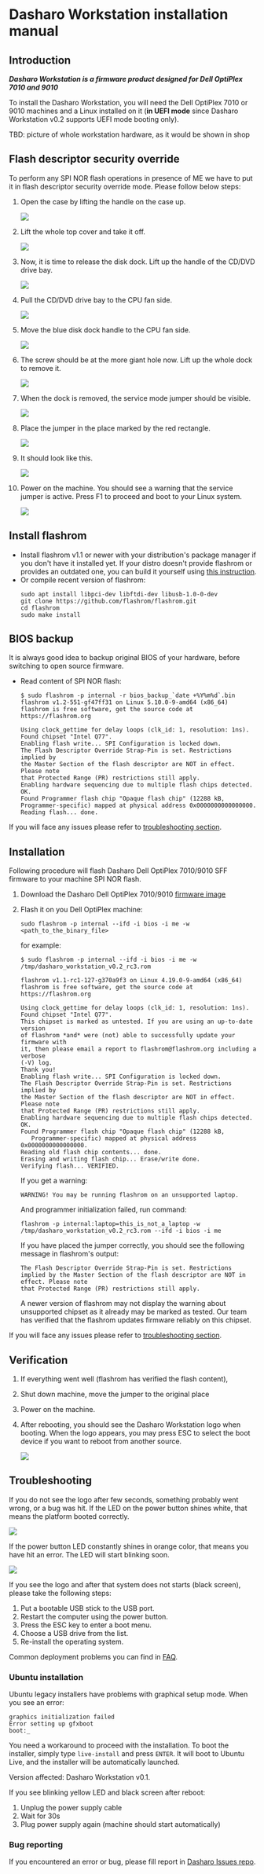 # Dasharo Workstation installation manual

## Introduction

__*Dasharo Workstation is a firmware product designed for Dell OptiPlex
7010 and 9010*__

To install the Dasharo Workstation, you will need the Dell OptiPlex
7010 or 9010 machines and a Linux installed on it (**in UEFI mode**
since Dasharo Workstation v0.2 supports UEFI mode booting only).

TBD: picture of whole workstation hardware, as it would be shown in shop

## Flash descriptor security override

To perform any SPI NOR flash operations in presence of ME we have to put it in
flash descriptor security override mode. Please follow below steps:

1. Open the case by lifting the handle on the case up.

    ![](../../images/case_open1.jpg)

2. Lift the whole top cover and take it off.

    ![](../../images/case_open2.jpg)

3. Now, it is time to release the disk dock. Lift up the handle of the CD/DVD drive
   bay.

    ![](../../images/disk_dock_open1.jpg)

4. Pull the CD/DVD drive bay to the CPU fan side.

    ![](../../images/disk_dock_open2.jpg)

5. Move the blue disk dock handle to the CPU fan side.

    ![](../../images/disk_dock_open3.jpg)

6. The screw should be at the more giant hole now. Lift up the whole dock to
   remove it.

    ![](../../images/disk_dock_open4.jpg)

7. When the dock is removed, the service mode jumper should be visible.

    ![](../../images/overview_service_jumper.jpg)

8. Place the jumper in the place marked by the red rectangle.

    ![](../../images/service_jumper_header.jpg)

9. It should look like this.

    ![](../../images/service_jumper.jpeg)

10. Power on the machine. You should see a warning that the service jumper is
active. Press F1 to proceed and boot to your Linux system.

    ![](../../images/service_mode_warn.jpg)

## Install flashrom

* Install flashrom v1.1 or newer with your distribution's package manager if
  you don't have it installed yet. If your distro doesn't provide flashrom or
  provides an outdated one, you can build it yourself using
  [this instruction](https://www.flashrom.org/Downloads).
* Or compile recent version of flashrom:
  ``` console
  sudo apt install libpci-dev libftdi-dev libusb-1.0-0-dev
  git clone https://github.com/flashrom/flashrom.git
  cd flashrom
  sudo make install
  ```

## BIOS backup

<!-- BIOS backup section is very generic and should be treated in such way This
section even can be replaced with Dasharo Reference OS, fwupd or other tools
that can simplify the operation for the user -->

It is always good idea to backup original BIOS of your hardware, before
switching to open source firmware.

* Read content of SPI NOR flash:
  ``` console
  $ sudo flashrom -p internal -r bios_backup_`date +%Y%m%d`.bin
  flashrom v1.2-551-gf47ff31 on Linux 5.10.0-9-amd64 (x86_64)
  flashrom is free software, get the source code at https://flashrom.org

  Using clock_gettime for delay loops (clk_id: 1, resolution: 1ns).
  Found chipset "Intel Q77".
  Enabling flash write... SPI Configuration is locked down.
  The Flash Descriptor Override Strap-Pin is set. Restrictions implied by
  the Master Section of the flash descriptor are NOT in effect. Please note
  that Protected Range (PR) restrictions still apply.
  Enabling hardware sequencing due to multiple flash chips detected.
  OK.
  Found Programmer flash chip "Opaque flash chip" (12288 kB, Programmer-specific) mapped at physical address 0x0000000000000000.
  Reading flash... done.
  ```

If you will face any issues please refer to [troubleshooting section](#troubleshooting).

## Installation

Following procedure will flash Dasharo Dell OptiPlex 7010/9010 SFF firmware to your
machine SPI NOR flash.

<!-- Link should be replaced to something that not point to 3mdeb cloud. Most
useful would be location at http server -->

1. Download the Dasharo Dell OptiPlex 7010/9010 [firmware image](https://cloud.3mdeb.com/index.php/s/8WNEHEFcBGFRK23)
2. Flash it on you Dell OptiPlex machine:

   ``` console
   sudo flashrom -p internal --ifd -i bios -i me -w <path_to_the_binary_file>
   ```

   for example:

   ``` console
   $ sudo flashrom -p internal --ifd -i bios -i me -w /tmp/dasharo_workstation_v0.2_rc3.rom 

   flashrom v1.1-rc1-127-g370a9f3 on Linux 4.19.0-9-amd64 (x86_64)
   flashrom is free software, get the source code at https://flashrom.org

   Using clock_gettime for delay loops (clk_id: 1, resolution: 1ns).
   Found chipset "Intel Q77".
   This chipset is marked as untested. If you are using an up-to-date version
   of flashrom *and* were (not) able to successfully update your firmware with
   it, then please email a report to flashrom@flashrom.org including a verbose
   (-V) log.
   Thank you!
   Enabling flash write... SPI Configuration is locked down.
   The Flash Descriptor Override Strap-Pin is set. Restrictions implied by
   the Master Section of the flash descriptor are NOT in effect. Please note
   that Protected Range (PR) restrictions still apply.
   Enabling hardware sequencing due to multiple flash chips detected.
   OK.
   Found Programmer flash chip "Opaque flash chip" (12288 kB,
      Programmer-specific) mapped at physical address 0x0000000000000000.
   Reading old flash chip contents... done.
   Erasing and writing flash chip... Erase/write done.
   Verifying flash... VERIFIED.
   ```

   If you get a warning:

   ``` console
   WARNING! You may be running flashrom on an unsupported laptop.
   ```

   And programmer initialization failed, run command:

   ``` console
   flashrom -p internal:laptop=this_is_not_a_laptop -w /tmp/dasharo_workstation_v0.2_rc3.rom --ifd -i bios -i me
   ```

   If you have placed the jumper correctly, you should see the following message
   in flashrom's output:

   ``` console
   The Flash Descriptor Override Strap-Pin is set. Restrictions implied by the Master Section of the flash descriptor are NOT in effect. Please note
   that Protected Range (PR) restrictions still apply.
   ```

   A newer version of flashrom may not display the warning about unsupported
   chipset as it already may be marked as tested. Our team has verified that
   the flashrom updates firmware reliably on this chipset.

If you will face any issues please refer to [troubleshooting section](#troubleshooting).

## Verification

1. If everything went well (flashrom has verified the flash content),
2. Shut down machine, move the jumper to the original place
3. Power on the machine.
4. After rebooting, you should see the Dasharo Workstation logo when booting.
   When the logo appears, you may press ESC to select the boot device if you want to
   reboot from another source.

   ![](../../images/dasharo-black.jpg)

## Troubleshooting

If you do not see the logo after few seconds, something probably went wrong, or
a bug was hit. If the LED on the power button shines white, that means the
platform booted correctly.

![](../../images/white_led.jpg)

If the power button LED constantly shines in orange color, that means you have
hit an error. The LED will start blinking soon.

![](../../images/orange_led.jpg)

If you see the logo and after that system does not starts (black screen), please
take the following steps:

1. Put a bootable USB stick to the USB port.
2. Restart the computer using the power button.
3. Press the ESC key to enter a boot menu.
4. Choose a USB drive from the list.
5. Re-install the operating system.

Common deployment problems you can find in [FAQ](../../osf-trivia-list/deployment.md).

### Ubuntu installation

Ubuntu legacy installers have problems with graphical setup mode. When you see an
error:

``` console
graphics initialization failed
Error setting up gfxboot
boot:_
```

You need a workaround to proceed with the installation. To boot the installer, simply
type `live-install` and press `ENTER`. It will boot to Ubuntu Live, and the
installer will be automatically launched.

Version affected: Dasharo Workstation v0.1.

If you see blinking yellow LED and black screen after reboot:
1. Unplug the power supply cable
2. Wait for 30s
3. Plug power supply again (machine should start automatically)

### Bug reporting

If you encountered an error or bug, please fill report in [Dasharo Issues repo](https://github.com/Dasharo/dasharo-issues/issues).
